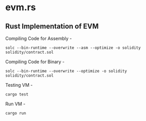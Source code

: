 # evm.rs

## Rust Implementation of EVM



Compiling Code for Assembly -

```solc --bin-runtime --overwrite --asm --optimize -o solidity solidity/contract.sol```

Compiling Code for Binary -

```solc --bin-runtime --overwrite --optimize -o solidity solidity/contract.sol```

Testing VM -

```cargo test```

Run VM -

```cargo run```